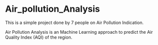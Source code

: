 # Air_pollution_Analysis

This is a simple project done by 7 people on Air Pollution Indication.

Air Pollution Analysis is an Machine Learning approach to predict the Air Quality Index (AQI) of the region.
